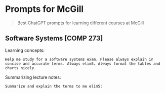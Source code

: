 # Prompts for McGill
> Best ChatGPT prompts for learning different courses at McGill


## Software Systems [COMP 273]

Learning concepts:

```Help me study for a software systems exam. Please always explain in concise and accurate terms. Always elim5. Always format the tables and charts nicely.```

Summarizing lecture notes:

```Summarize and explain the terms to me elim5:```
